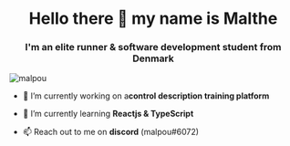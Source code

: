 <h1 align="center">Hello there 👋 my name is Malthe</h1>
<h3 align="center">I'm an elite runner & software development student from Denmark</h3>

<p align="left"> <img src="https://komarev.com/ghpvc/?username=malpou" alt="malpou" /> </p>

- 🔭 I’m currently working on a**control description training platform**

- 🌱 I’m currently learning **Reactjs & TypeScript**

- 📫 Reach out to me on **discord** (malpou#6072)
